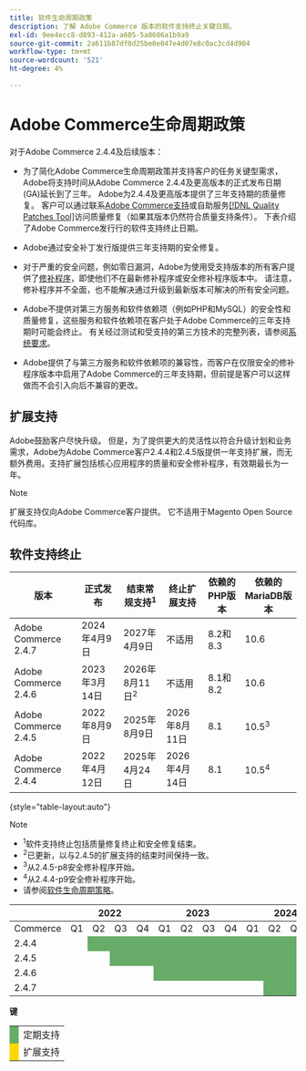 ```yaml
---
title: 软件生命周期政策
description: 了解 Adobe Commerce 版本的软件支持终止关键日期。
exl-id: 9ee4ecc8-d893-412a-a605-5a8606a1b9a9
source-git-commit: 2a611b87df0d25be0e047e4d07e8c0ac3cd4d904
workflow-type: tm+mt
source-wordcount: '521'
ht-degree: 4%

---
```



# Adobe Commerce生命周期政策

对于Adobe Commerce 2.4.4及后续版本：

- 为了简化Adobe Commerce生命周期政策并支持客户的任务关键型需求，Adobe将支持时间从Adobe Commerce 2.4.4及更高版本的正式发布日期(GA)延长到了三年。 Adobe为2.4.4及更高版本提供了三年支持期的质量修复。 客户可以通过联系[Adobe Commerce支持](https://experienceleague.adobe.com/en/docs/commerce-knowledge-base/kb/help-center-guide/magento-help-center-user-guide)或自助服务[[!DNL Quality Patches Tool]](https://experienceleague.adobe.com/tools/commerce-quality-patches/index.html)访问质量修复（如果其版本仍然符合质量支持条件）。 下表介绍了Adobe Commerce发行行的软件支持终止日期。

- Adobe通过安全补丁发行版提供三年支持期的安全修复。

- 对于严重的安全问题，例如零日漏洞，Adobe为使用受支持版本的所有客户提供了[修补程序](https://support.magento.com/hc/en-us/sections/360003869892-Known-issues-patches-attached-)，即使他们不在最新修补程序或安全修补程序版本中。 请注意，修补程序并不全面，也不能解决通过升级到最新版本可解决的所有安全问题。

- Adobe不提供对第三方服务和软件依赖项（例如PHP和MySQL）的安全性和质量修复，这些服务和软件依赖项在客户处于Adobe Commerce的三年支持期时可能会终止。 有关经过测试和受支持的第三方技术的完整列表，请参阅[系统要求](../installation/system-requirements.md)。

- Adobe提供了与第三方服务和软件依赖项的兼容性，而客户在仅限安全的修补程序版本中启用了Adobe Commerce的三年支持期，但前提是客户可以这样做而不会引入向后不兼容的更改。

## 扩展支持

Adobe鼓励客户尽快升级。 但是，为了提供更大的灵活性以符合升级计划和业务需求，Adobe为Adobe Commerce客户2.4.4和2.4.5版提供一年支持扩展，而无额外费用。支持扩展包括核心应用程序的质量和安全修补程序，有效期最长为一年。

>[!NOTE]
>
>扩展支持仅向Adobe Commerce客户提供。 它不适用于Magento Open Source代码库。

## 软件支持终止

| 版本 | 正式发布 | 结束常规支持<sup>1</sup> | 终止扩展支持 | 依赖的PHP版本 | 依赖的MariaDB版本 |
|----------------------|----------------------|------------------------------------|-------------------------|-----------------------|------------------------------|
| Adobe Commerce 2.4.7 | 2024年4月9日 | 2027年4月9日 | 不适用 | 8.2和8.3 | 10.6 |
| Adobe Commerce 2.4.6 | 2023年3月14日 | 2026年8月11日<sup>2</sup> | 不适用 | 8.1和8.2 | 10.6 |
| Adobe Commerce 2.4.5 | 2022年8月9日 | 2025年8月9日 | 2026年8月11日 | 8.1 | 10.5<sup>3</sup> |
| Adobe Commerce 2.4.4 | 2022年4月12日 | 2025年4月24日 | 2026年4月14日 | 8.1 | 10.5<sup>4</sup> |

{style="table-layout:auto"}

>[!NOTE]
>
>- <sup>1</sup>软件支持终止包括质量修复终止和安全修复结束。
>- <sup>2</sup>已更新，以与2.4.5的扩展支持的结束时间保持一致。
>- <sup>3</sup>从2.4.5-p8安全修补程序开始。
>- <sup>4</sup>从2.4.4-p9安全修补程序开始。
>- 请参阅[软件生命周期策略](https://www.adobe.com/content/dam/cc/en/legal/terms/enterprise/pdfs/Adobe-Commerce-Software-Lifecycle-Policy.pdf)。

<table style="table-layout:auto">
<thead>
  <tr>
    <th colspan="1"></th>
    <th colspan="4">2022</th>
    <th colspan="4">2023</th>
    <th colspan="4">2024</th>
    <th colspan="4">2025</th>
    <th colspan="4">2026</th>
    <th colspan="4">2027</th>
  </tr>
</thead>
<tbody>
  <tr>
    <td>Commerce</td>
    <td>Q1</td>
    <td>Q2</td>
    <td>Q3</td>
    <td>Q4</td>
    <td>Q1</td>
    <td>Q2</td>
    <td>Q3</td>
    <td>Q4</td>
    <td>Q1</td>
    <td>Q2</td>
    <td>Q3</td>
    <td>Q4</td>
    <td>Q1</td>
    <td>Q2</td>
    <td>Q3</td>
    <td>Q4</td>
    <td>Q1</td>
    <td>Q2</td>
    <td>Q3</td>
    <td>Q4</td>
    <td>Q1</td>
    <td>Q2</td>
    <td>Q3</td>
    <td>Q4</td>
  </tr>
  <tr>
    <td>2.4.4</td>
    <td></td>
    <td colspan="13" style="background-color:#67ac68;"></td>
    <td colspan="4" style="background-color:#ffd700;"></td>
    <td colspan="6"></td>
  </tr>
  <tr>
    <td>2.4.5</td>
    <td colspan="2"></td>
    <td colspan="13" style="background-color:#67ac68;"></td>
    <td colspan="4" style="background-color:#ffd700;"></td>
    <td colspan="6"></td>
  </tr>
  <tr>
    <td>2.4.6</td>
    <td colspan="4"></td>
    <td colspan="15" style="background-color:#67ac68;"></td>
    <td colspan="8"></td>
  </tr>
  <tr>
    <td>2.4.7</td>
    <td colspan="9"></td>
    <td colspan="13" style="background-color:#67ac68;"></td>
    <td colspan="2"></td>
  </tr>
</tbody>
</table>

**键**

<table style="table-layout:auto">
 <tbody>
  <tr>
   <td style="background-color:#67ac68;"></td>
   <td>定期支持</td>
  </tr>
  <tr>
   <td style="background-color:#ffd700;"></td>
   <td>扩展支持</td>
  </tr>
 </tbody>
</table>
